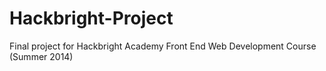 Hackbright-Project
==================

Final project for Hackbright Academy Front End Web Development Course (Summer 2014)
